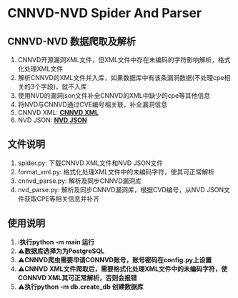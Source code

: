 # CNNVD-NVD Spider And Parser 

## CNNVD-NVD 数据爬取及解析
1. CNNVD开源漏洞XML文件，但XML文件中存在未编码的字符影响解析，格式化处理XML文件
2. 解析CNNVD的XML文件并入库，如果数据库中有该条漏洞数据(不处理cpe相关的3个字段)，就不入库
3. 使用NVD的漏洞json文件补全CNNVD的XML中缺少的cpe等其他信息
4. 将NVD与CNNVD通过CVE编号相关联，补全漏洞信息
5. CNNVD XML: **[CNNVD XML](https://www.cnnvd.org.cn/home/dataDownLoad)**
6. NVD JSON: **[NVD JSON](https://nvd.nist.gov/vuln/data-feeds)**

## 文件说明
1. spider.py: 下载CNNVD XML文件和NVD JSON文件
2. format_xml.py: 格式化处理XML文件中的未编码字符，使其可正常解析
3. cnnvd_parse.py: 解析及同步CNNVD漏洞库
4. nvd_parse.py: 解析及同步CNNVD漏洞库，根据CVD编号，从NVD JSON文件获取CPE等相关信息并补齐

## 使用说明
1. :information_source:**执行python -m main 运行**
2. :warning:**数据库选择为为PostgreSQL**
3. :warning:**CNNVD爬虫需要申请CONNVD账号，账号密码在config.py上设置**
4. :warning:**CNNVD XML文件爬取后，需要格式化处理XML文件中的未编码字符，使CONNVD XML其可正常解析，否则会报错**
5. :warning:**执行python -m db.create_db 创建数据库**
